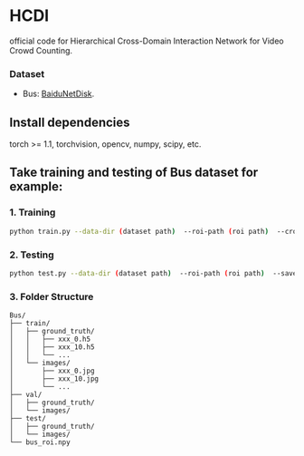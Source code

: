 # HCDI

official code for Hierarchical Cross-Domain Interaction Network for Video Crowd Counting.

### Dataset

* Bus: [BaiduNetDisk](https://pan.baidu.com/s/18YosH0MWtXZQZ5xf3Y9y_A?pwd=nknu).

## Install dependencies

torch >= 1.1, torchvision, opencv, numpy, scipy, etc.

## Take training and testing of Bus dataset for example:
### 1. Training
```bash
python train.py --data-dir (dataset path)  --roi-path (roi path)  --crop-height (num)  --crop-width (num)  --max-epoch (num)
```
### 2. Testing
```bash 
python test.py --data-dir (dataset path)  --roi-path (roi path)  --save-dir (weight's path)
```
### 3. Folder Structure
```
Bus/
├── train/
│   ├── ground_truth/
│   │   ├── xxx_0.h5
│   │   ├── xxx_10.h5
│   │   └── ...
│   └── images/
│       ├── xxx_0.jpg
│       ├── xxx_10.jpg
│       └── ...
├── val/
│   ├── ground_truth/
│   └── images/
├── test/
│   ├── ground_truth/
│   └── images/
└── bus_roi.npy
```
